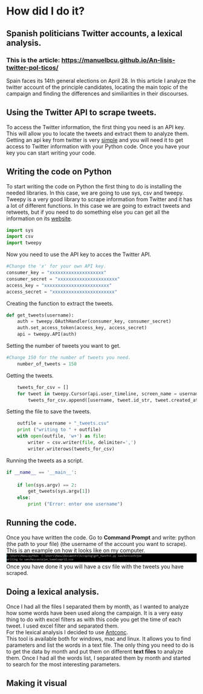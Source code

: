 # How did I do it?
## Spanish politicians Twitter accounts, a lexical analysis.
### This is the article: https://manuelbcu.github.io/An-lisis-twitter-pol-ticos/
Spain faces its 14th general elections on April 28. In this article I analyze the twitter account of the principle candidates, locating the main topic of the campaign and finding the differences and similiarities in their discourses.

## Using the Twitter API to scrape tweets.

To access the Twitter information, the first thing you need is an API key. This will allow you to locate the tweets and extract them to analyze them. Getting an api key from twitter is very [simple](https://developer.twitter.com/en/docs/basics/authentication/guides/access-tokens.html) and you will need it to get access to Twitter information with your Python code. Once you have your key you can start writing your code.

## Writing the code on Python
To start writing the code on Python the first thing to do is installing the needed libraries. In this case, we are going to use sys, csv and tweepy. Tweepy is a very good library to scrape information from Twitter and it has a lot of different functions. In this case we are going to extract tweets and retweets, but if you need to do something else you can get all the information on its [website](https://www.tweepy.org/).

```python
import sys
import csv
import tweepy
```
Now you need to use the API key to acces the Twitter API.
```python
#Change the 'x' for your own API key.
consumer_key = "xxxxxxxxxxxxxxxxxxxx"
consumer_secret = "xxxxxxxxxxxxxxxxxxxxxx"
access_key = "xxxxxxxxxxxxxxxxxxxxxxxx"
access_secret = "xxxxxxxxxxxxxxxxxxxxxxx"
```
Creating the function to extract the tweets.
```python
def get_tweets(username):
    auth = tweepy.OAuthHandler(consumer_key, consumer_secret)
    auth.set_access_token(access_key, access_secret)
    api = tweepy.API(auth)
```
Setting the number of tweets you want to get.
```python
#Change 150 for the number of tweets you need.
    number_of_tweets = 150
```
Getting the tweets.
```python
    tweets_for_csv = []
    for tweet in tweepy.Cursor(api.user_timeline, screen_name = username).items(number_of_tweets):
        tweets_for_csv.append([username, tweet.id_str, tweet.created_at, tweet.text.encode("utf-8")])
```
Setting the file to save the tweets.
```python
    outfile = username + "_tweets.csv"
    print ("writing to " + outfile)
    with open(outfile, 'w+') as file:
        writer = csv.writer(file, delimiter=',')
        writer.writerows(tweets_for_csv)
```
Running the tweets as a script.
```python
if __name__ == '__main__':

    if len(sys.argv) == 2:
        get_tweets(sys.argv[1])
    else:
        print ("Error: enter one username") 
```
## Running the code.
Once you have written the code. Go to **Command Prompt** and write: python   (the path to your file)   (the username of the account you want to scrape).
This is an example on how it looks like on my computer.
![alt tex](https://raw.githubusercontent.com/ManuelBCU/An-lisis-twitter-pol-ticos/master/Capture.JPG)
Once you have done it you will have a csv file with the tweets you have scraped.

## Doing a lexical analysis.
Once I had all the files I separated them by month, as I wanted to analyze how some words have been used along the campaign. It is a very easy thing to do with excel filters as with this code you get the time of each tweet. I used excel filter and separated them.  
For the lexical analysis I decided to use [Antconc](https://www.laurenceanthony.net/software/antconc/).  
This tool is available both for windows, mac and linux. It allows you to find parameters and list the words in a text file. The only thing you need to do is to get the data by month and put them on different **text files** to analyze them. 
Once I had all the words list, I separated them by month and started to search for the most interesting parameters.

## Making it visual
